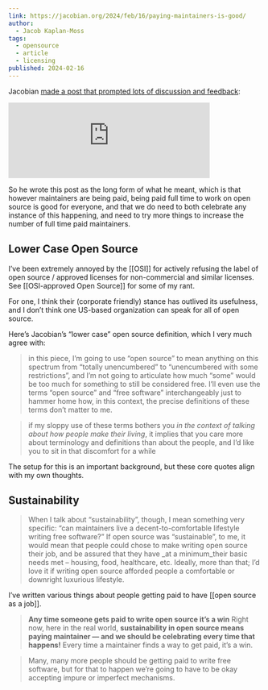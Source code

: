 ```yaml
---
link: https://jacobian.org/2024/feb/16/paying-maintainers-is-good/
author:
  - Jacob Kaplan-Moss
tags:
  - opensource
  - article
  - licensing
published: 2024-02-16
---
```

Jacobian [made a post that prompted lots of discussion and feedback](https://social.jacobian.org/@jacob/111914179201102152):

<iframe src="https://social.jacobian.org/@jacob/111914179201102152/embed" class="mastodon-embed" style="max-width: 100%; border: 0" width="400" height=“600” allowfullscreen="allowfullscreen"></iframe><script src="https://social.jacobian.org/embed.js" async="async"></script>

So he wrote this post as the long form of what he meant, which is that however maintainers are being paid, being paid full time to work on open source is good for everyone, and that we do need to both celebrate any instance of this happening, and need to try more things to increase the number of full time paid maintainers.

## Lower Case Open Source

I’ve been extremely annoyed by the [[OSI]] for actively refusing the label of open source / approved licenses for non-commercial and similar licenses. See [[OSI-approved Open Source]] for some of my rant.

For one, I think their (corporate friendly) stance has outlived its usefulness, and I don’t think one US-based organization can speak for all of open source. 

Here’s Jacobian’s “lower case” open source definition, which I very much agree with:

> in this piece, I’m going to use “open source” to mean anything on this spectrum from “totally unencumbered” to “unencumbered with some restrictions”, and I’m not going to articulate how much “some” would be too much for something to still be considered free. I’ll even use the terms “open source” and “free software” interchangeably just to hammer home how, in this context, the precise definitions of these terms don’t matter to me.

> if my sloppy use of these terms bothers you _in the context of talking about how people make their living_, it implies that you care more about terminology and definitions than about the people, and I’d like you to sit in that discomfort for a while

The setup for this is an important background, but these core quotes align with my own thoughts. 

## Sustainability

> When I talk about “sustainability”, though, I mean something very specific: “can maintainers live a decent-to-comfortable lifestyle writing free software?” If open source was “sustainable”, to me, it would mean that people could chose to make writing open source their job, and be assured that they have _at a minimum_their basic needs met – housing, food, healthcare, etc. Ideally, more than that; I’d love it if writing open source afforded people a comfortable or downright luxurious lifestyle.

I’ve written various things about people getting paid to have [[open source as a job]]. 

> **Any time someone gets paid to write open source it’s a win**
> Right now, here in the real world, **sustainability in open source means paying maintainer — and we should be celebrating every time that happens!** Every time a maintainer finds a way to get paid, it’s a win.

> Many, many more people should be getting paid to write free software, but for that to happen we’re going to have to be okay accepting impure or imperfect mechanisms.